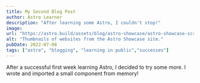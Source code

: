 ```yaml
---
title: My Second Blog Post
author: Astro Learner
description: "After learning some Astro, I couldn't stop!"
image:
url: "https://astro.build/assets/blog/astro-showcase/astro-showcase-screenshot.jpg"
alt: "Thumbnails of websites from the Astro Showcase site."
pubDate: 2022-07-08
tags: ["astro", "blogging", "learning in public","successes"]
---
```

After a successful first week learning Astro, I decided to try some more. I wrote and imported a small component from
memory!
